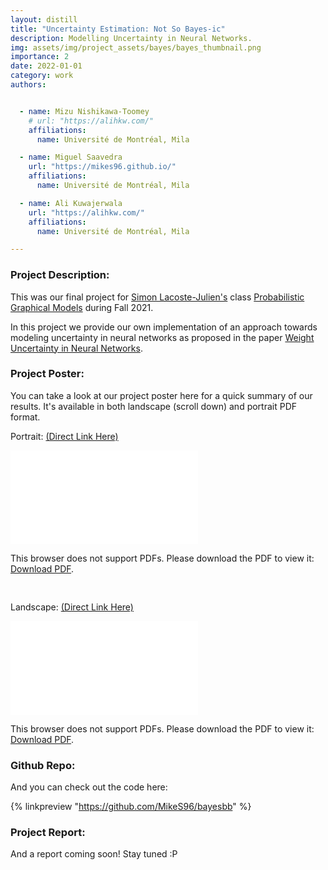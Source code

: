 ```yaml
---
layout: distill
title: "Uncertainty Estimation: Not So Bayes-ic"
description: Modelling Uncertainty in Neural Networks.
img: assets/img/project_assets/bayes/bayes_thumbnail.png
importance: 2
date: 2022-01-01
category: work
authors:


  - name: Mizu Nishikawa-Toomey
    # url: "https://alihkw.com/"
    affiliations:
      name: Université de Montréal, Mila

  - name: Miguel Saavedra
    url: "https://mikes96.github.io/"
    affiliations:
      name: Université de Montréal, Mila 

  - name: Ali Kuwajerwala
    url: "https://alihkw.com/"
    affiliations:
      name: Université de Montréal, Mila

---
```

### Project Description:


This was our final project for [Simon Lacoste-Julien's](http://www.iro.umontreal.ca/~slacoste/) class [Probabilistic Graphical Models](http://www.iro.umontreal.ca/~slacoste/teaching/ift6269/A21/) during Fall 2021.

In this project we provide our own implementation of an approach towards modeling uncertainty in neural networks as proposed in the paper [Weight Uncertainty in Neural Networks](https://arxiv.org/abs/1505.05424).


### Project Poster:

You can take a look at our project poster here for a quick summary of our results. It's available in both landscape (scroll down) and portrait PDF format.

Portrait: [(Direct Link Here)](/assets/img/project_assets/bayes/bayes_poster_long.pdf)


<object data="/assets/img/project_assets/bayes/bayes_poster_long.pdf" type="application/pdf" width="700px" height="700px">
    <embed src="/assets/img/project_assets/bayes/bayes_poster_long.pdf">
        <p>This browser does not support PDFs. Please download the PDF to view it: <a href="http://alihkw.com/assets/img/project_assets/bayes/bayes_poster_long.pdf">Download PDF</a>.</p>
    </embed>
</object>

<pre>

</pre>

Landscape: [(Direct Link Here)](/assets/img/project_assets/bayes/bayes_poster.pdf)

<object data="/assets/img/project_assets/bayes/bayes_poster.pdf" type="application/pdf" width="700px" height="700px">
    <embed src="/assets/img/project_assets/bayes/bayes_poster.pdf">
        <p>This browser does not support PDFs. Please download the PDF to view it: <a href="http://alihkw.com/assets/img/project_assets/bayes/bayes_poster.pdf">Download PDF</a>.</p>
    </embed>
</object>



### Github Repo:

And you can check out the code here:

{% linkpreview "https://github.com/MikeS96/bayesbb" %}


### Project Report:

And a report coming soon! Stay tuned :P

<!-- ### Poster Image (PNG)

You may wanna open this in a new tab

<div class="row">
    <div class="col-sm mt-3 mt-md-0">
        <img class="img-fluid rounded z-depth-1" src="{{ '/assets/img/project_assets/bayes/bayes_poster.png' | relative_url }}" alt="" title="PGM Final Project Poster"/>
    </div>
</div>
<div class="caption">
    "Uncertainty Estimation: Not So Bayes-ic"
</div> -->

<!-- assets/img/project_assets/

Every project has a beautiful feature showcase page.
It's easy to include images in a flexible 3-column grid format.
Make your photos 1/3, 2/3, or full width.

To give your project a background in the portfolio page, just add the img tag to the front matter like so:

    ---
    layout: page
    title: project
    description: a project with a background image
    img: /assets/img/12.jpg
    ---

<div class="row">
    <div class="col-sm mt-3 mt-md-0">
        <img class="img-fluid rounded z-depth-1" src="{{ '/assets/img/1.jpg' | relative_url }}" alt="" title="example image"/>
    </div>
    <div class="col-sm mt-3 mt-md-0">
        <img class="img-fluid rounded z-depth-1" src="{{ '/assets/img/3.jpg' | relative_url }}" alt="" title="example image"/>
    </div>
    <div class="col-sm mt-3 mt-md-0">
        <img class="img-fluid rounded z-depth-1" src="{{ '/assets/img/5.jpg' | relative_url }}" alt="" title="example image"/>
    </div>
</div>
<div class="caption">
    Caption photos easily. On the left, a road goes through a tunnel. Middle, leaves artistically fall in a hipster photoshoot. Right, in another hipster photoshoot, a lumberjack grasps a handful of pine needles.
</div>
<div class="row">
    <div class="col-sm mt-3 mt-md-0">
        <img class="img-fluid rounded z-depth-1" src="{{ '/assets/img/project_assets/bayes_poster-1.png' | relative_url }}" alt="" title="example image"/>
    </div>
</div>
<div class="caption">
    This image can also have a caption. It's like magic.
</div>

You can also put regular text between your rows of images.
Say you wanted to write a little bit about your project before you posted the rest of the images.
You describe how you toiled, sweated, *bled* for your project, and then... you reveal it's glory in the next row of images.


<div class="row justify-content-sm-center">
    <div class="col-sm-8 mt-3 mt-md-0">
        <img class="img-fluid rounded z-depth-1" src="{{ '/assets/img/6.jpg' | relative_url }}" alt="" title="example image"/>
    </div>
    <div class="col-sm-4 mt-3 mt-md-0">
        <img class="img-fluid rounded z-depth-1" src="{{ '/assets/img/11.jpg' | relative_url }}" alt="" title="example image"/>
    </div>
</div>
<div class="caption">
    You can also have artistically styled 2/3 + 1/3 images, like these.
</div>


The code is simple.
Just wrap your images with `<div class="col-sm">` and place them inside `<div class="row">` (read more about the <a href="https://getbootstrap.com/docs/4.4/layout/grid/" target="_blank">Bootstrap Grid</a> system).
To make images responsive, add `img-fluid` class to each; for rounded corners and shadows use `rounded` and `z-depth-1` classes.
Here's the code for the last row of images above:

```html
<div class="row justify-content-sm-center">
    <div class="col-sm-8 mt-3 mt-md-0">
        <img class="img-fluid rounded z-depth-1" src="{{ '/assets/img/6.jpg' | relative_url }}" alt="" title="example image"/>
    </div>
    <div class="col-sm-4 mt-3 mt-md-0">
        <img class="img-fluid rounded z-depth-1" src="{{ '/assets/img/11.jpg' | relative_url }}" alt="" title="example image"/>
    </div>
</div>
``` -->
